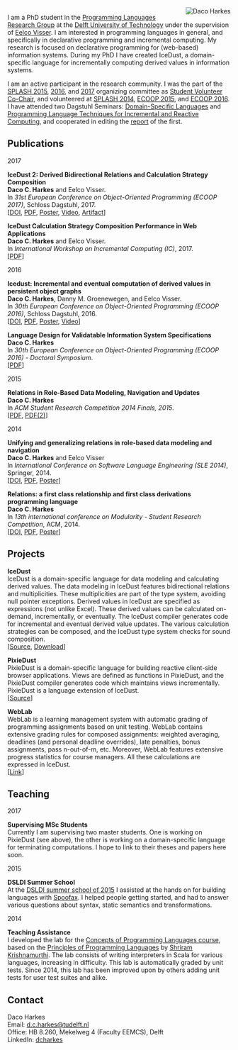 <img src="https://avatars3.githubusercontent.com/u/3601775?s=200&amp;u=7f768c577dd44784777ee5f29c1ab3be4fdc5b3d&amp;v=4" alt="Daco Harkes" style="float: right; margin-left: 10px; margin-bottom: 10px; margin-top: 0px;">

I am a PhD student in the [Programming Languages Research Group](http://eelcovisser.org/wiki/group) at the [Delft University of Technology](https://www.tudelft.nl/) under the supervision of [Eelco Visser](http://eelcovisser.org/).
I am interested in programming languages in general, and specifically in declarative programming and incremental computing.
My research is focused on declarative programming for (web-based) information systems.
During my PhD I have created IceDust, a domain-specific language for incrementally computing derived values in information systems.

I am an active participant in the research community.
I was the part of the [SPLASH 2015](https://2015.splashcon.org), [2016](https://2016.splashcon.org), and [2017](https://2017.splashcon.org) organizing committee as [Student Volunteer Co-Chair](https://conf.researchr.org/profile/conf/dacoharkes), and volunteered at [SPLASH 2014](https://2014.splashcon.org), [ECOOP 2015](https://2015.ecoop.org/), and [ECOOP 2016](https://2016.ecoop.org/).
I have attended two Dagstuhl Seminars: [Domain-Specific Languages](http://www.dagstuhl.de/en/program/calendar/semhp/?semnr=15062) and [Programming Language Techniques for Incremental and Reactive Computing](http://www.dagstuhl.de/en/program/calendar/semhp/?semnr=16402), and cooperated in editing the [report](http://dx.doi.org/10.4230/DagRep.5.2.26) of the first.

## Publications

2017

__IceDust 2: Derived Bidirectional Relations and Calculation Strategy Composition__  
__Daco C. Harkes__ and Eelco Visser.  
In _31st European Conference on Object-Oriented Programming (ECOOP 2017)_, Schloss Dagstuhl, 2017.  
[[DOI](https://doi.org/10.4230/LIPIcs.ECOOP.2017.14),
 [PDF](http://drops.dagstuhl.de/opus/volltexte/2017/7251/pdf/LIPIcs-ECOOP-2017-14.pdf),
 [Poster](publications/poster-sen17.pdf),
 [Video](https://youtu.be/cNDH253BIGI),
 [Artifact](http://dx.doi.org/10.4230/DARTS.3.2.1)]

__IceDust Calculation Strategy Composition Performance in Web Applications__  
__Daco C. Harkes__ and Eelco Visser.  
In _International Workshop on Incremental Computing (IC)_, 2017.  
[[PDF](publications/IC17-IceDust.pdf)]

2016

__Icedust: Incremental and eventual computation of derived values in persistent object graphs__  
__Daco C. Harkes__, Danny M. Groenewegen, and Eelco Visser.  
In _30th European Conference on Object-Oriented Programming (ECOOP 2016)_, Schloss Dagstuhl, 2016.  
[[DOI](https://doi.org/10.4230/LIPIcs.ECOOP.2016.11),
 [PDF](http://drops.dagstuhl.de/opus/volltexte/2016/6105/pdf/LIPIcs-ECOOP-2016-11.pdf),
 [Poster](publications/poster-sen16.pdf),
 [Video](https://youtu.be/bp7eiihouEU)]

__Language Design for Validatable Information System Specifications__  
__Daco C. Harkes__  
In _30th European Conference on Object-Oriented Programming (ECOOP 2016) - Doctoral Symposium_.  
[[PDF](publications/ECOOP16-DocSym-IceDust.pdf)]

2015

__Relations in Role-Based Data Modeling, Navigation and Updates__  
__Daco C. Harkes__  
In _ACM Student Research Competition 2014 Finals, 2015_.  
[[PDF](http://src.acm.org/binaries/content/assets/src/2014/dacocharkes.pdf),
 [PDF(2)](publications/SRC-Finals15-Relations.pdf)]

2014

__Unifying and generalizing relations in role-based data modeling and navigation__  
__Daco C. Harkes__ and Eelco Visser  
In _International Conference on Software Language Engineering (SLE 2014)_, Springer, 2014.  
[[DOI](https://doi.org/10.1007/978-3-319-11245-9_14),
 [PDF](http://swerl.tudelft.nl/twiki/pub/Main/TechnicalReports/TUD-SERG-2014-023.pdf),
 [Poster](publications/poster-splash14.pdf)]

__Relations: a first class relationship and first class derivations programming language__  
__Daco C. Harkes__  
In _13th international conference on Modularity - Student Research Competition_, ACM, 2014.  
[[DOI](https://doi.org/10.1145/2584469.2584473),
 [PDF](publications/Modularity14-SRC-Relations.pdf),
 [Poster](publications/poster-modularity14-src.pdf)]


## Projects

__IceDust__  
IceDust is a domain-specific language for data modeling and calculating derived values.
The data modeling in IceDust features bidirectional relations and multiplicities.
These multiplicities are part of the type system, avoiding null pointer exceptions.
Derived values in IceDust are specified as expressions (not unlike Excel).
These derived values can be calculated on-demand, incrementally, or eventually.
The IceDust compiler generates code for incremental and eventual derived value updates.
The various calculation strategies can be composed, and the IceDust type system checks for sound composition.  
[[Source](https://github.com/MetaBorgCube/IceDust), 
 [Download](http://buildfarm.metaborg.org/job/metaborgcube/job/IceDust-EclipseGen/job/master/lastSuccessfulBuild/artifact/dist/eclipse/)]

__PixieDust__  
PixieDust is a domain-specific language for building reactive client-side browser applications.
Views are defined as functions in PixieDust, and the PixieDust compiler generates code which maintains views incrementally.
PixieDust is a language extension of IceDust.  
[[Source](https://github.com/MetaBorgCube/PixieDust)]

__WebLab__  
WebLab is a learning management system with automatic grading of programming assignments based on unit testing.
WebLab contains extensive grading rules for composed assignments: weighted averaging, deadlines (and personal deadline overrides), late penalties, bonus assignments, pass n-out-of-m, etc.
Moreover, WebLab features extensive progress statistics for course managers.
All these calculations are expressed in IceDust.  
[[Link](https://weblab.tudelft.nl/)]

## Teaching

2017

__Supervising MSc Students__  
Currently I am supervising two master students.
One is working on PixieDust (see above), the other is working on a domain-specific language for terminating computations.
I hope to link to their theses and papers here soon.

2015

__DSLDI Summer School__  
At the [DSLDI summer school of 2015](http://vjovanov.github.io/dsldi-summer-school/) I assisted at the hands on for building languages with [Spoofax](http://spoofax.org).
I helped people getting started, and had to answer various questions about syntax, static semantics and transformations.

2014

__Teaching Assistance__  
I developed the lab for the [Concepts of Programming Languages course](https://weblab.tudelft.nl/ti2606/), based on the [Principles of Programming Languages](http://cs.brown.edu/courses/cs173/2012/book/) by [Shriram Krishnamurthi](https://cs.brown.edu/~sk/).
The lab consists of writing interpreters in Scala for various languages, increasing in difficulty.
This lab is automatically graded by unit tests.
Since 2014, this lab has been improved upon by others adding unit tests for user test suites and alike. 




## Contact
Daco Harkes  
Email: [d.c.harkes@tudelft.nl](mailto:d.c.harkes@tudelft.nl)  
Office: HB 8.260, Mekelweg 4 (Faculty EEMCS), Delft  
LinkedIn: [dcharkes](https://www.linkedin.com/in/dcharkes/)
